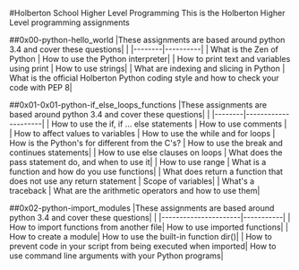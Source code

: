 #Holberton School Higher Level Programming
This is the Holberton Higher Level programming assignments

##0x00-python-hello_world
|These assignments are based around python 3.4 and cover these questions| |
|--------|----------|
| What is the Zen of Python | How to use the Python interpreter|
| How to print text and variables using print | How to use strings|
| What are indexing and slicing in Python | What is the official Holberton Python coding style and how to check your code with PEP 8|

##0x01-0x01-python-if_else_loops_functions
|These assignments are based around python 3.4 and cover these questions| |
|--------|---------------------|
| How to use the if, if ... else statements | How to use comments |
| How to affect values to variables | How to use the while and for loops
| How is the Python's for different from the C's? | How to use the break and continues statements|
| How to use else clauses on loops | What does the pass statement do, and when to use it|
| How to use range | What is a function and how do you use functions|
| What does return a function that does not use any return statement | Scope of variables|
| What's a traceback | What are the arithmetic operators and how to use them|

##0x02-python-import_modules
|These assignments are based around python 3.4 and cover these questions| |
|----------------------|-----------|
| How to import functions from another file| How to use imported functions|
| How to create a module| How to use the built-in function dir()|
| How to prevent code in your script from being executed when imported| How to use command line arguments with your Python programs|